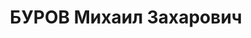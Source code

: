 ---
title: БУРОВ Михаил Захарович
description: "1902, м. Донецьк, українець, член ВКП(б), освіта вища, прож.: м. Брянка,\
  \ викладач курсової мережі шахти № 1-біс «Криворіжжя» \n  Військовою колегією Верховного\
  \ суду СРСР 3 грудня 1937 р. засуджений до 15 р. позбавлення волі. \n  Реабілітований\
  \ у 1958 р."
---